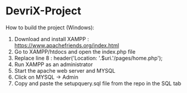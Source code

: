 # DevriX-Project

How to build the project (Windows):
1. Download and install XAMPP : https://www.apachefriends.org/index.html
2. Go to XAMPP/htdocs and open the index.php file
3. Replace line 8 : 	header('Location: '.$uri.'/pages/home.php');
4. Run XAMPP as an administrator
5. Start the apache web server and MYSQL
6. Click on MYSQL -> Admin
7. Copy and paste the setupquery.sql file from the repo in the SQL tab

